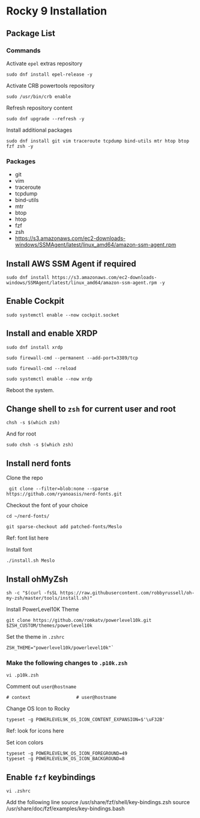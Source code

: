 # Rocky 9 Installation

## Package List

### Commands

Activate `epel` extras repository
```Shell
sudo dnf install epel-release -y
```
Activate CRB powertools repository
```Shell
sudo /usr/bin/crb enable
```
Refresh repository content
```Shell
sudo dnf upgrade --refresh -y
```
Install additional packages
```Shell
sudo dnf install git vim traceroute tcpdump bind-utils mtr htop btop fzf zsh -y
```
### Packages
* git
* vim
* traceroute
* tcpdump
* bind-utils
* mtr
* btop
* htop
* fzf
* zsh
* https://s3.amazonaws.com/ec2-downloads-windows/SSMAgent/latest/linux_amd64/amazon-ssm-agent.rpm

## Install AWS SSM Agent if required
```Shell
sudo dnf install https://s3.amazonaws.com/ec2-downloads-windows/SSMAgent/latest/linux_amd64/amazon-ssm-agent.rpm -y
```

## Enable Cockpit
```Shell
sudo systemctl enable --now cockpit.socket
```

## Install and enable XRDP
```Shell
sudo dnf install xrdp
```
```Shell
sudo firewall-cmd --permanent --add-port=3389/tcp
```
```Shell
sudo firewall-cmd --reload
```
```Shell
sudo systemctl enable --now xrdp
```
Reboot the system.

## Change shell to `zsh` for current user and root
```Shell
chsh -s $(which zsh)
```
And for root
```Shell
sudo chsh -s $(which zsh)
```
## Install nerd fonts
Clone the repo
```Shell
 git clone --filter=blob:none --sparse https://github.com/ryanoasis/nerd-fonts.git
```
Checkout the font of your choice
```Shell
cd ~/nerd-fonts/
```
```Shell
git sparse-checkout add patched-fonts/Meslo
```
Ref: font list here [](https://github.com/ryanoasis/nerd-fonts/tree/master/patched-fonts)

Install font
```Shell
./install.sh Meslo
```
## Install ohMyZsh
```Shell
sh -c "$(curl -fsSL https://raw.githubusercontent.com/robbyrussell/oh-my-zsh/master/tools/install.sh)"
```
Install PowerLevel10K Theme
```Shell
git clone https://github.com/romkatv/powerlevel10k.git $ZSH_CUSTOM/themes/powerlevel10k
```
Set the theme in `.zshrc`
```Shell
ZSH_THEME="powerlevel10k/powerlevel10k"`
```
### Make the following changes to `.p10k.zsh`
```Shell
vi .p10k.zsh
```
Comment out `user@hostname`
```Shell
# context                 # user@hostname
```
Change OS Icon to Rocky
```Shell
typeset -g POWERLEVEL9K_OS_ICON_CONTENT_EXPANSION=$'\uF32B'
```
Ref: look for icons here [](https://www.nerdfonts.com/cheat-sheet)

Set icon colors
```Shell
typeset -g POWERLEVEL9K_OS_ICON_FOREGROUND=49
typeset -g POWERLEVEL9K_OS_ICON_BACKGROUND=8
```

## Enable `fzf` keybindings
```Shell
vi .zshrc
```
Add the following line
<tabs>
    <tab title="RedHat">
        <code-block lang="shell">source /usr/share/fzf/shell/key-bindings.zsh</code-block>
    </tab>
    <tab title="Ubuntu">
        <code-block lang="shell">source /usr/share/doc/fzf/examples/key-bindings.bash</code-block>
    </tab>
</tabs>
